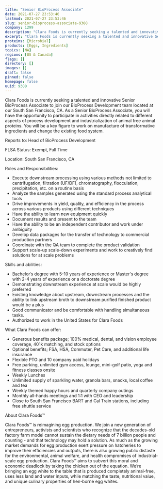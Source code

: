 ```yaml
---
title: "Senior BioProcess Associate"
date: 2021-07-27 23:53:46
lastmod: 2021-07-27 23:53:46
slug: senior-bioprocess-associate-9388
company: 1299
description: "Clara Foods is currently seeking a talented and innovative Senior BioProcess Associate to join our BioProcess Development team located at our South San Francisco, CA. As a Senior BioProcess Associate, you will have the opportunity to participate in activities directly related to different aspects of process development and industrialization of animal free animal proteins. You will be a key figure to work on manufacture of transformative ingredients and change the existing food system.Reports to: Head of BioProcess DevelopmentFLSA Status: Exempt, Full Time"
excerpt: "Clara Foods is currently seeking a talented and innovative Senior BioProcess Associate to join our BioProcess Development team located at our South San Francisco, CA. As a Senior BioProcess Associate, you will have the opportunity to participate in activities directly related to different aspects of process development and industrialization of animal free animal proteins. You will be a key figure to work on manufacture of transformative ingredients and change the existing food system.Reports to: Head of BioProcess DevelopmentFLSA Status: Exempt, Full Time"
proteins: [Microbial]
products: [Eggs, Ingredients]
topics: [NA]
regions: [US & Canada]
flags: []
directory: []
images: []
draft: false
pinned: false
homepage: false
uuid: 9388
---
```

<p>Clara Foods is currently seeking a talented and innovative Senior BioProcess Associate to join our BioProcess Development team located at our South San Francisco, CA. As a Senior BioProcess Associate, you will have the opportunity to participate in activities directly related to different aspects of process development and industrialization of animal free animal proteins. You will be a key figure to work on manufacture of transformative ingredients and change the existing food system.</p>
<p>Reports to: Head of BioProcess Development</p>
<p>FLSA Status: Exempt, Full Time</p>
<p>Location: South San Francisco, CA</p>
<p>Roles and Responsibilities:</p>
<ul>
<li>Execute downstream processing using various methods not limited to centrifugation, filtration (UF/DF), chromatography, flocculation, precipitation, etc. on a routine basis</li>
<li>Analyze the samples generated using the standard process analytical tools </li>
<li>Drive improvements in yield, quality, and efficiency in the process across various products using different techniques</li>
<li>Have the ability to learn new equipment quickly</li>
<li>Document results and present to the team</li>
<li>Have the ability to be an independent contributor and work under ambiguity</li>
<li>Develop data packages for the transfer of technology to commercial production partners </li>
<li>Coordinate with the QA team to complete the product validation </li>
<li>Support scale-up scale-down experiments and work to creatively find solutions for at scale problems</li>
</ul>
<p>Skills and abilities:</p>
<ul>
<li>Bachelor’s degree with 5-10 years of experience or Master's degree with 2-4 years of experience or a doctorate degree</li>
<li>Demonstrating downstream experience at scale would be highly preferred</li>
<li>Existing knowledge about upstream, downstream processes and the ability to link upstream broth to downstream purified finished product would be a plus</li>
<li>Good communicator and be comfortable with handling simultaneous tasks.</li>
<li>Authorized to work in the United States for Clara Foods</li>
</ul>
<p>What Clara Foods can offer:</p>
<ul>
<li>Generous benefits package; 100% medical, dental, and vision employee coverage, 401k matching, and stock options</li>
<li>Optional benefits; FSA, HSA, Commuter, Pet Care, and additional life insurance</li>
<li>Flexible PTO and 10 company paid holidays</li>
<li>Free parking, unlimited gym access, lounge, mini-golf patio, yoga and fitness classes onsite</li>
<li>Weekly Lunches</li>
<li>Unlimited supply of sparkling water, granola bars, snacks, local coffee and tea</li>
<li>Weekly themed happy hours and quarterly company outings</li>
<li>Monthly all-hands meetings and 1:1 with CEO and leadership</li>
<li>Close to South San Francisco BART and Cal Train stations, including free shuttle service</li>
</ul>
<p>About Clara Foods™</p>
<p>Clara Foods™ is reimagining egg production. We join a new generation of entrepreneurs, activists and scientists who recognize that the decades-old factory farm model cannot sustain the dietary needs of 7 billion people and counting - and that technology may hold a solution. As much as the growing market demands for egg production exert pressure on hatcheries to improve their efficiencies and outputs, there is also growing public distaste for the environmental, animal welfare, and health compromises of industrial-scale egg production. Clara Foods™ aims to subvert this moral and economic deadlock by taking the chicken out of the equation. We’re bringing an egg white to the table that is produced completely animal-free, uses less land and water inputs, while matching the taste, nutritional value, and unique culinary properties of hen-borne egg whites.</p>
